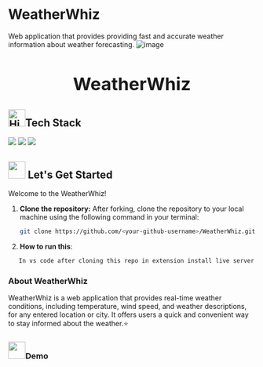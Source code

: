# WeatherWhiz
Web application that provides providing fast and accurate weather information about weather forecasting.
![image](https://github.com/Aditijainnn/WeatherWhiz/assets/144632601/b8994672-aae0-4a52-b7c7-763292ce13ff)



<div align="center">
  <h1 style="font-size: 36px; font-weight: bold;">WeatherWhiz</h1>
  
</div>

<!-- Tech stack -->
<div>
<h2><img src="https://raw.githubusercontent.com/Tarikul-Islam-Anik/Animated-Fluent-Emojis/master/Emojis/Travel%20and%20places/High%20Voltage.png" alt="High Voltage" width="35" height="35" />Tech Stack</h2>
</div>

<div>
<a href="https://developer.mozilla.org/en-US/docs/Glossary/HTML"><img src="https://img.shields.io/badge/HTML-E34F26.svg?style=for-the-badge&logo=HTML&logoColor=white"></a>
<a href="https://developer.mozilla.org/en-US/docs/Web/CSS"><img src="https://img.shields.io/badge/CSS-1572B6.svg?style=for-the-badge&logo=CSS&logoColor=black"></a>
<a href="https://developer.mozilla.org/en-US/docs/Web/JavaScript"><img src="https://img.shields.io/badge/JavaScript-F7DF1E.svg?style=for-the-badge&logo=JavaScript&logoColor=black"></a>
</div>

<!-- Lets get started -->
<div>
<h2><img src = "https://raw.githubusercontent.com/Tarikul-Islam-Anik/Animated-Fluent-Emojis/master/Emojis/Travel%20and%20places/Rocket.png" width="35" height="35"> Let's Get Started</h2>
</div>

<p>Welcome to the WeatherWhiz!</p>

1. **Clone the repository:** After forking, clone the repository to your local machine using the following command in your terminal:

   ```bash
   git clone https://github.com/<your-github-username>/WeatherWhiz.git
   ```

2. **How to run this**:
```bash
   In vs code after cloning this repo in extension install live server preview and then run it with live server. 
   ```

### About WeatherWhiz
WeatherWhiz is a web application that provides real-time weather conditions, including temperature, wind speed, and weather descriptions, for any entered location or city. It offers users a quick and convenient way to stay informed about the weather.⭐️




<h3><img src = "https://github.com/Aditijainnn/WeatherWhiz/assets/144632601/38178eb1-ef31-49cc-8910-22aa6999aaa6" width="35" height="35">Demo</h3>






